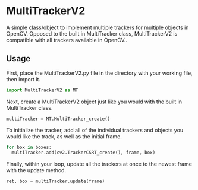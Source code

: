 # MultiTrackerV2
A simple class/object to implement multiple trackers for multiple objects in OpenCV. Opposed to the built in MultiTracker class, MultiTrackerV2 is compatible with all trackers available in OpenCV..

## Usage
First, place the MultiTrackerV2.py file in the directory with your working file, then import it.
```python
import MultiTrackerV2 as MT
```
Next, create a MultiTrackerV2 object just like you would with the built in MultiTracker class.
```python
multiTracker = MT.MultiTracker_create()
```

To initialize the tracker, add all of the individual trackers and objects you would like the track, as well as the initial frame.
```python
for box in boxes:
  multiTracker.add(cv2.TrackerCSRT_create(), frame, box)
```

Finally, within your loop, update all the trackers at once to the newest frame with the update method.
```python
ret, box = multiTracker.update(frame)
```
